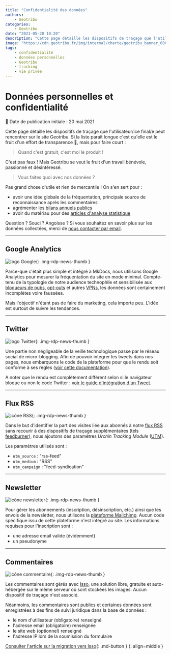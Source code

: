 ```yaml
---
title: "Confidentialité des données"
authors:
    - Geotribu
categories:
    - Geotribu
date: "2021-05-20 10:20"
description: "Cette page détaille les dispositifs de traçage que l'utilisateur/ice final/e peut rencontrer sur le site Geotribu."
image: "https://cdn.geotribu.fr/img/internal/charte/geotribu_banner_600x300.png"
tags:
    - confidentialité
    - données personnelles
    - Geotribu
    - tracking
    - vie privée
---
```


# Données personnelles et confidentialité

:calendar: Date de publication initiale : 20 mai 2021

Cette page détaille les dispositifs de traçage que l'utilisateur/ice final/e peut rencontrer sur le site Geotribu. Si la liste paraît longue c'est qu'elle est le fruit d'un effort de transparence :slightly_smiling_face:, mais pour faire court :

> Quand c'est gratuit, c'est moi le produit !

C'est pas faux ! Mais Geotribu se veut le fruit d'un travail bénévole, passionné et désintéressé.

> Vous faites quoi avec nos données ?

Pas grand chose d'utile et rien de mercantile ! On s'en sert pour :

- avoir une idée globale de la fréquentation, principale source de reconnaissance après les commentaires
- agrémenter les [bilans annuels publics](/articles/2021/2021-01-04_bilan_2020_perspectives_2021/)
- avoir du matériau pour des [articles d'analyse statistique](/articles/2021/2021-02-09_statistiques_twitter/)

Question ? Souci ? Angoisse ? Si vous souhaitez en savoir plus sur les données collectées, merci de [nous contacter par email](mailto:geotribu+rgpd@gmail.com).

----

## Google Analytics

![logo Google](https://cdn.geotribu.fr/img/logos-icones/entreprises_association/google/google.webp "logo Google"){: .img-rdp-news-thumb }

Parce-que c'était plus simple et intégré à MkDocs, nous utilisons Google Analytics pour mesurer la fréquentation du site en mode minimal. Compte-tenu de la typologie de notre audience technophile et sensibilisée aux [bloqueurs de pubs](https://fr.wikipedia.org/wiki/Logiciel_antipub), [opt-outs](https://tools.google.com/dlpage/gaoptout/index.html?hl=fr) et autres [VPNs](https://fr.wikipedia.org/wiki/R%C3%A9seau_priv%C3%A9_virtuel), les données sont certainement incomplètes voire faussées.

Mais l'objectif n'étant pas de faire du marketing, cela importe peu. L'idée est surtout de suivre les tendances.

----

## Twitter

![logo Twitter](https://cdn.geotribu.fr/img/logos-icones/social/twitter.png "logo Twitter"){: .img-rdp-news-thumb }

Une partie non négligeable de la veille technologique passe par le réseau social de micro-blogging. Afin de pouvoir intégrer les tweets dans nos pages, nous embarquons le code de la plateforme pour que le rendu soit conforme à ses règles ([voir cette documentation](https://help.twitter.com/fr/using-twitter/how-to-embed-a-tweet)).

A noter que le rendu est complètement différent selon si le navigateur bloque ou non le code Twitter : [voir le guide d'intégration d'un Tweet](/contribuer/guides/twitter/#pistage-blocage-et-fallback).

----

## Flux RSS

![icône RSS](https://cdn.geotribu.fr/img/logos-icones/rss.png "icône RSS"){: .img-rdp-news-thumb }

Dans le but d'identifier la part des visites liée aux abonnés à notre [flux RSS] sans recourir à des dispositifs de traçage supplémentaires (tels [feedburner](https://feedburner.google.com/)), nous ajoutons des paramètres *Urchin Tracking Module* ([UTM]).

Les paramètres utilisés sont :

- `utm_source` : "rss-feed"
- `utm_medium` : "RSS"
- `utm_campaign` : "feed-syndication"

----

## Newsletter

![icône newsletter](https://cdn.geotribu.fr/img/logos-icones/divers/newsletter.webp "icône newsletter"){: .img-rdp-news-thumb }

Pour gérer les abonnements (inscription, désinscription, etc.) ainsi que les envois de la newsletter, nous utilisons la [plateforme Mailchimp](https://mailchimp.com/fr/). Aucun code spécifique issu de cette plateforme n'est intégré au site.
Les informations requises pour l'inscription sont :

- une adresse email valide (évidemment)
- un pseudonyme

----

## Commentaires

![icône commentaire](https://cdn.geotribu.fr/img/logos-icones/astuce.png "icône commentaire"){: .img-rdp-news-thumb }

Les commentaires sont gérés avec [Isso], une solution libre, gratuite et auto-hébergée sur le même serveur où sont stockées les images. Aucun dispositif de traçage n'est associé.

Néanmoins, les commentaires sont publics et certaines données sont enregistrées à des fins de suivi juridique dans la base de données :

- le nom d'utilisateur (obligatoire) renseigné
- l'adresse email (obligatoire) renseignée
- le site web (optionnel) renseigné
- l'adresse IP lors de la soumission du formulaire

[Consulter l'article sur la migration vers Isso](/articles/2021/2021-05-14_commentaires_migration_disqus_isso/){: .md-button }
{: align=middle }

<!-- Hyperlinks reference -->
[flux RSS]: https://static.geotribu.fr/feed_rss_created.xml
[Isso]: https://posativ.org/isso/
[UTM]: https://fr.wikipedia.org/wiki/Param%C3%A8tres_UTM
